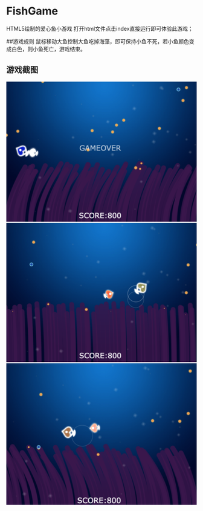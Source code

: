 # FishGame
HTML5绘制的爱心鱼小游戏
打开html文件点击index直接运行即可体验此游戏；

##游戏规则
鼠标移动大鱼控制大鱼吃掉海藻，即可保持小鱼不死，若小鱼颜色变成白色，则小鱼死亡，游戏结束。

## 游戏截图
![](https://github.com/escebt/FishGame/raw/master/screenShots/效果截图1.png)
![](https://github.com/escebt/FishGame/raw/master/screenShots/效果截图2.png)
![](https://github.com/escebt/FishGame/raw/master/screenShots/效果截图3.png)
